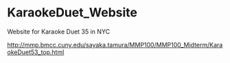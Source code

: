 # KaraokeDuet_Website
Website for Karaoke Duet 35 in NYC

http://mmp.bmcc.cuny.edu/sayaka.tamura/MMP100/MMP100_Midterm/KaraokeDuet53_top.html
